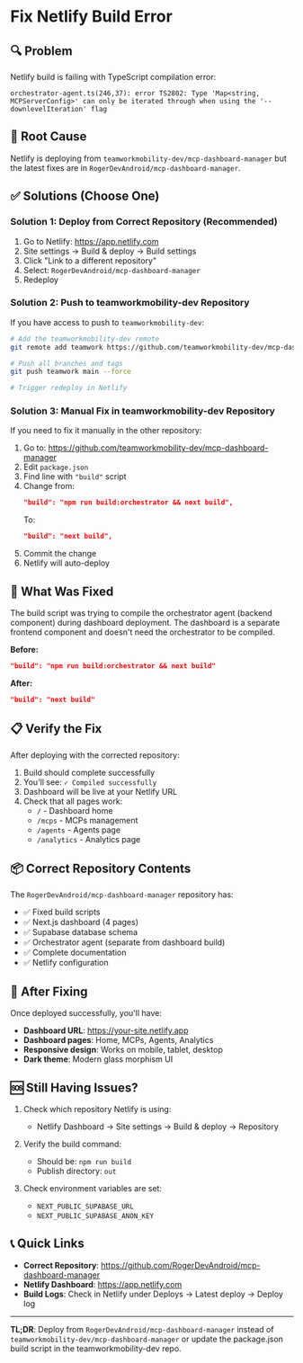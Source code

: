 # Fix Netlify Build Error

## 🔍 Problem

Netlify build is failing with TypeScript compilation error:
```
orchestrator-agent.ts(246,37): error TS2802: Type 'Map<string, MCPServerConfig>' can only be iterated through when using the '--downlevelIteration' flag
```

## 🎯 Root Cause

Netlify is deploying from `teamworkmobility-dev/mcp-dashboard-manager` but the latest fixes are in `RogerDevAndroid/mcp-dashboard-manager`.

## ✅ Solutions (Choose One)

### Solution 1: Deploy from Correct Repository (Recommended)

1. Go to Netlify: https://app.netlify.com
2. Site settings → Build & deploy → Build settings
3. Click "Link to a different repository"
4. Select: `RogerDevAndroid/mcp-dashboard-manager`
5. Redeploy

### Solution 2: Push to teamworkmobility-dev Repository

If you have access to push to `teamworkmobility-dev`:

```bash
# Add the teamworkmobility-dev remote
git remote add teamwork https://github.com/teamworkmobility-dev/mcp-dashboard-manager.git

# Push all branches and tags
git push teamwork main --force

# Trigger redeploy in Netlify
```

### Solution 3: Manual Fix in teamworkmobility-dev Repository

If you need to fix it manually in the other repository:

1. Go to: https://github.com/teamworkmobility-dev/mcp-dashboard-manager
2. Edit `package.json`
3. Find line with `"build"` script
4. Change from:
   ```json
   "build": "npm run build:orchestrator && next build",
   ```
   To:
   ```json
   "build": "next build",
   ```
5. Commit the change
6. Netlify will auto-deploy

## 🔧 What Was Fixed

The build script was trying to compile the orchestrator agent (backend component) during dashboard deployment. The dashboard is a separate frontend component and doesn't need the orchestrator to be compiled.

**Before:**
```json
"build": "npm run build:orchestrator && next build"
```

**After:**
```json
"build": "next build"
```

## 📋 Verify the Fix

After deploying with the corrected repository:

1. Build should complete successfully
2. You'll see: `✓ Compiled successfully`
3. Dashboard will be live at your Netlify URL
4. Check that all pages work:
   - `/` - Dashboard home
   - `/mcps` - MCPs management
   - `/agents` - Agents page
   - `/analytics` - Analytics page

## 📦 Correct Repository Contents

The `RogerDevAndroid/mcp-dashboard-manager` repository has:
- ✅ Fixed build scripts
- ✅ Next.js dashboard (4 pages)
- ✅ Supabase database schema
- ✅ Orchestrator agent (separate from dashboard build)
- ✅ Complete documentation
- ✅ Netlify configuration

## 🚀 After Fixing

Once deployed successfully, you'll have:
- **Dashboard URL**: https://your-site.netlify.app
- **Dashboard pages**: Home, MCPs, Agents, Analytics
- **Responsive design**: Works on mobile, tablet, desktop
- **Dark theme**: Modern glass morphism UI

## 🆘 Still Having Issues?

1. Check which repository Netlify is using:
   - Netlify Dashboard → Site settings → Build & deploy → Repository

2. Verify the build command:
   - Should be: `npm run build`
   - Publish directory: `out`

3. Check environment variables are set:
   - `NEXT_PUBLIC_SUPABASE_URL`
   - `NEXT_PUBLIC_SUPABASE_ANON_KEY`

## 📞 Quick Links

- **Correct Repository**: https://github.com/RogerDevAndroid/mcp-dashboard-manager
- **Netlify Dashboard**: https://app.netlify.com
- **Build Logs**: Check in Netlify under Deploys → Latest deploy → Deploy log

---

**TL;DR**: Deploy from `RogerDevAndroid/mcp-dashboard-manager` instead of `teamworkmobility-dev/mcp-dashboard-manager` or update the package.json build script in the teamworkmobility-dev repo.
